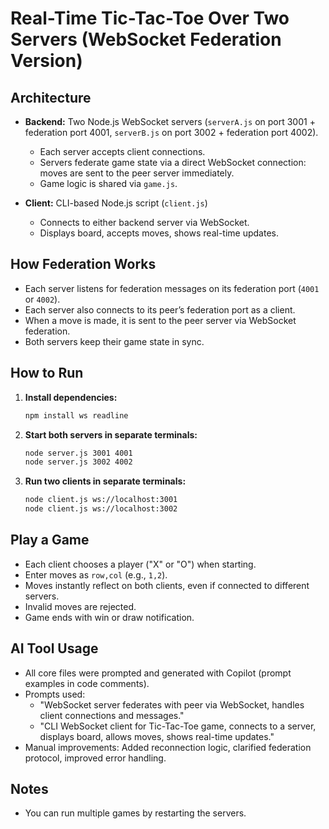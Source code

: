 # Real-Time Tic-Tac-Toe Over Two Servers (WebSocket Federation Version)

## Architecture

- **Backend:** Two Node.js WebSocket servers (`serverA.js` on port 3001 + federation port 4001, `serverB.js` on port 3002 + federation port 4002).
    - Each server accepts client connections.
    - Servers federate game state via a direct WebSocket connection: moves are sent to the peer server immediately.
    - Game logic is shared via `game.js`.

- **Client:** CLI-based Node.js script (`client.js`)
    - Connects to either backend server via WebSocket.
    - Displays board, accepts moves, shows real-time updates.

## How Federation Works

- Each server listens for federation messages on its federation port (`4001` or `4002`).
- Each server also connects to its peer’s federation port as a client.
- When a move is made, it is sent to the peer server via WebSocket federation.
- Both servers keep their game state in sync.

## How to Run

1. **Install dependencies:**
    ```bash
    npm install ws readline
    ```

2. **Start both servers in separate terminals:**
    ```bash
    node server.js 3001 4001
    node server.js 3002 4002
    ```

3. **Run two clients in separate terminals:**
    ```bash
    node client.js ws://localhost:3001
    node client.js ws://localhost:3002
    ```

## Play a Game

- Each client chooses a player ("X" or "O") when starting.
- Enter moves as `row,col` (e.g., `1,2`).
- Moves instantly reflect on both clients, even if connected to different servers.
- Invalid moves are rejected.
- Game ends with win or draw notification.

## AI Tool Usage

- All core files were prompted and generated with Copilot (prompt examples in code comments).
- Prompts used:
    - "WebSocket server federates with peer via WebSocket, handles client connections and messages."
    - "CLI WebSocket client for Tic-Tac-Toe game, connects to a server, displays board, allows moves, shows real-time updates."
- Manual improvements: Added reconnection logic, clarified federation protocol, improved error handling.

## Notes

- You can run multiple games by restarting the servers.